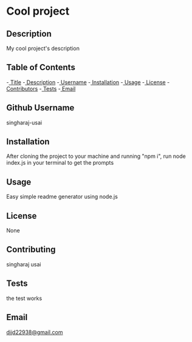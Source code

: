 
  # Cool project
  
  
 
  ## Description
  My cool project's description
  
  ## Table of Contents
  -[ Title](#title)
  -[ Description](#description)
  -[ Username](#username)
  -[ Installation](#installation)
  -[ Usage](#usage)
  -[ License](#license)
  -[ Contributors](#contributors)
  -[ Tests](#tests)
  -[ Email](#email)

  ## Github Username
  singharaj-usai
  ## Installation
  After cloning the project to your machine and running "npm i", run node index.js in your terminal to get the prompts
  ## Usage
  Easy simple readme generator using node.js
  ## License
  None
  ## Contributing
  singharaj usai
  ## Tests
  the test works
  ## Email
  djjd22938@gmail.com
  
